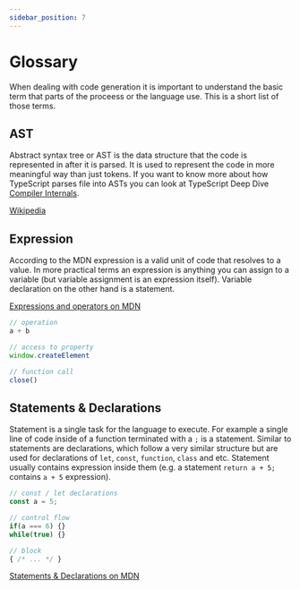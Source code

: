 ```yaml
---
sidebar_position: 7
---
```


# Glossary

When dealing with code generation it is important to understand the basic term that parts of the proceess or the language use. This is a short list of those terms.

## AST

Abstract syntax tree or AST is the data structure that the code is represented in after it is parsed. It is used to represent the code in more meaningful way than just tokens. If you want to know more about how TypeScript parses file into ASTs you can look at TypeScript Deep Dive [Compiler Internals](https://basarat.gitbook.io/typescript/overview).

[Wikipedia](https://en.wikipedia.org/wiki/Abstract_syntax_tree)



## Expression

According to the MDN expression is a valid unit of code that resolves to a value. In more practical terms an expression is anything you can assign to a variable (but variable assignment is an expression itself). Variable declaration on the other hand is a statement.

[Expressions and operators on MDN](https://developer.mozilla.org/en-US/docs/Web/JavaScript/Guide/Expressions_and_Operators#basic_expressions)

```ts title="examples"
// operation
a + b

// access to property
window.createElement

// function call
close()
```

## Statements & Declarations

Statement is a single task for the language to execute. For example a single line of code inside of a function terminated with a `;` is a statement. Similar to statements are declarations, which follow a very similar structure but are used for declarations of `let`, `const`, `function`, `class` and etc. Statement usually contains expression inside them (e.g. a statement `return a + 5;` contains `a + 5` expression).

```ts title="examples"
// const / let declarations
const a = 5;

// control flow
if(a === 6) {}
while(true) {}

// block
{ /* ... */ }
```

[Statements & Declarations on MDN](https://developer.mozilla.org/en-US/docs/Web/JavaScript/Reference/Statements)